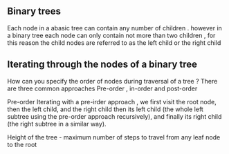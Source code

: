 ## Binary trees

Each node in a abasic tree can contain any number of children . however in a binary tree each node can only
contain not more than two children , for this reason the child nodes are referred to as the left child
or the right child

## Iterating through the nodes of a binary tree
How can you specify the order of nodes during traversal of a tree ?
There are three common approaches
Pre-order , in-order and post-order

Pre-order
Iterating with a pre-irder approach , we first visit the root node, then the left child, and the right child
then its left child (the whole left subtree using the pre-order approach recursively), and finally its
right child (the right subtree in a similar way).

Height of the tree - maximum number of steps to travel from any leaf node to the root
